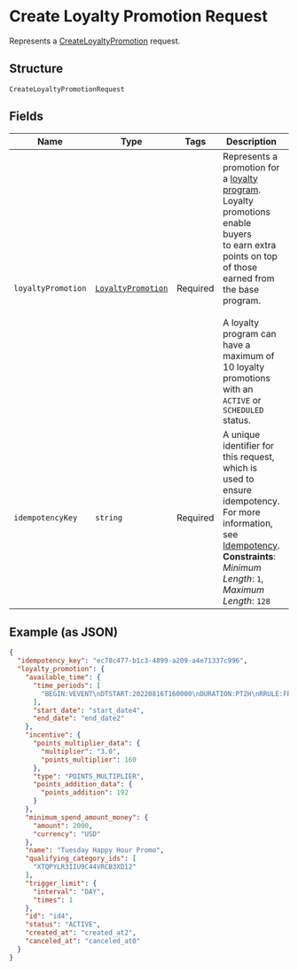 
# Create Loyalty Promotion Request

Represents a [CreateLoyaltyPromotion](../../doc/apis/loyalty.md#create-loyalty-promotion) request.

## Structure

`CreateLoyaltyPromotionRequest`

## Fields

| Name | Type | Tags | Description | Getter | Setter |
|  --- | --- | --- | --- | --- | --- |
| `loyaltyPromotion` | [`LoyaltyPromotion`](../../doc/models/loyalty-promotion.md) | Required | Represents a promotion for a [loyalty program](../../doc/models/loyalty-program.md). Loyalty promotions enable buyers<br>to earn extra points on top of those earned from the base program.<br><br>A loyalty program can have a maximum of 10 loyalty promotions with an `ACTIVE` or `SCHEDULED` status. | getLoyaltyPromotion(): LoyaltyPromotion | setLoyaltyPromotion(LoyaltyPromotion loyaltyPromotion): void |
| `idempotencyKey` | `string` | Required | A unique identifier for this request, which is used to ensure idempotency. For more information,<br>see [Idempotency](https://developer.squareup.com/docs/build-basics/common-api-patterns/idempotency).<br>**Constraints**: *Minimum Length*: `1`, *Maximum Length*: `128` | getIdempotencyKey(): string | setIdempotencyKey(string idempotencyKey): void |

## Example (as JSON)

```json
{
  "idempotency_key": "ec78c477-b1c3-4899-a209-a4e71337c996",
  "loyalty_promotion": {
    "available_time": {
      "time_periods": [
        "BEGIN:VEVENT\nDTSTART:20220816T160000\nDURATION:PT2H\nRRULE:FREQ=WEEKLY;BYDAY=TU\nEND:VEVENT"
      ],
      "start_date": "start_date4",
      "end_date": "end_date2"
    },
    "incentive": {
      "points_multiplier_data": {
        "multiplier": "3.0",
        "points_multiplier": 160
      },
      "type": "POINTS_MULTIPLIER",
      "points_addition_data": {
        "points_addition": 192
      }
    },
    "minimum_spend_amount_money": {
      "amount": 2000,
      "currency": "USD"
    },
    "name": "Tuesday Happy Hour Promo",
    "qualifying_category_ids": [
      "XTQPYLR3IIU9C44VRCB3XD12"
    ],
    "trigger_limit": {
      "interval": "DAY",
      "times": 1
    },
    "id": "id4",
    "status": "ACTIVE",
    "created_at": "created_at2",
    "canceled_at": "canceled_at0"
  }
}
```

